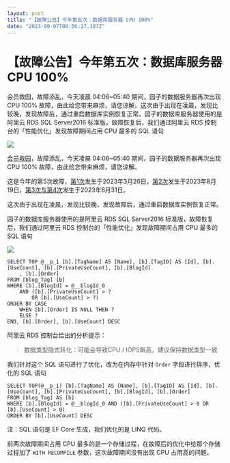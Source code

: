 ```yaml
---
layout: post
title: "【故障公告】今年第五次：数据库服务器 CPU 100%"
date: "2023-09-07T00:56:17.107Z"
---
```

【故障公告】今年第五次：数据库服务器 CPU 100%
===========================

会员救园，故障添乱，今天凌晨 04:06~05:40 期间，园子的数据服务器再次出现 CPU 100% 故障，由此给您带来麻烦，请您谅解。这次由于出现在凌晨，发现比较晚，发现故障后，通过重启数据库实例恢复正常。园子的数据库服务器使用的是阿里云 RDS SQL Server2016 标准版，故障恢复后，我们通过阿里云 RDS 控制台的「性能优化」发现故障期间占用 CPU 最多的 SQL 语句

![](https://img2023.cnblogs.com/blog/35695/202309/35695-20230907071149738-1794455065.png)

[会员救园](https://www.cnblogs.com/cmt/p/17520031.html)，故障添乱，今天凌晨 04:06~05:40 期间，园子的数据服务器再次出现 CPU 100% 故障，由此给您带来麻烦，请您谅解。

这是今年的第5次故障，[第1次](https://www.cnblogs.com/cmt/p/17257546.html)发生于2023年3月26日，[第2次](https://www.cnblogs.com/cmt/p/17642411.html)发生于2023年8月19日，[第3次与第4次](https://www.cnblogs.com/cmt/p/17670193.html)发生于2023年8月31日。

这次由于出现在凌晨，发现比较晚，发现故障后，通过重启数据库实例恢复正常。

园子的数据库服务器使用的是阿里云 RDS SQL Server2016 标准版，故障恢复后，我们通过阿里云 RDS 控制台的「性能优化」发现故障期间占用 CPU 最多的 SQL 语句

![](https://img2023.cnblogs.com/blog/35695/202309/35695-20230907072010145-698941559.png)

    SELECT TOP @__p_1 [b].[TagName] AS [Name], [b].[TagID] AS [Id], [b].[UseCount], [b].[PrivateUseCount], [b].[BlogId]
    	, [b].[Order]
    FROM [blog_Tag] [b]
    WHERE [b].[BlogId] = @__blogId_0
    	AND ([b].[PrivateUseCount] > ?
    		OR [b].[UseCount] > ?)
    ORDER BY CASE 
    	WHEN [b].[Order] IS NULL THEN ?
    	ELSE ?
    END, [b].[Order], [b].[UseCount] DESC
    

阿里云 RDS 控制台给出的分析提示：

> 数据类型隐式转化：可能会导致CPU / IOPS飙高，建议保持数据类型一致

我们针对这个 SQL 语句进行了优化，改为在内存中针对 `Order` 字段进行排序，优化的 SQL 语句

    SELECT TOP(@__p_1) [b].[TagName] AS [Name], [b].[TagID] AS [Id], [b].[UseCount], [b].[PrivateUseCount], [b].[BlogId], [b].[Order]
    FROM [blog_Tag] AS [b]
    WHERE [b].[BlogId] = @__blogId_0 AND ([b].[PrivateUseCount] > 0 OR [b].[UseCount] > 0)
    ORDER BY [b].[UseCount] DESC
    

注：SQL 语句是 EF Core 生成，我们优化的是 LINQ 代码。

前两次故障期间占用 CPU 最多的是一个存储过程，在故障后的优化中给那个存储过程加了 `WITH RECOMPILE` 参数，这次故障期间没有出现 CPU 占用高的问题。